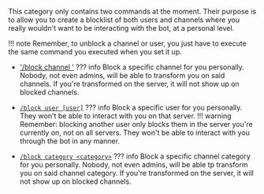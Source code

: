 This category only contains two commands at the moment. Their purpose is to allow
you to create a blocklist of both users and channels where you really wouldn't
want to be interacting with the bot, at a personal level.

!!! note
    Remember, to unblock a channel or user, you just have to execute the same
    command you executed when you set it up.

- ['/block channel <channel>'](channel.md)
??? info
    Block a specific channel for you personally. Nobody, not even admins, will be
    able to transform you on said channels. If you're transformed on the server,
    it will not show up on blocked channels.

- [`/block user [user]`](user.md)
??? info
    Block a specific user for you personally. They won't be able to interact with
    you on that server.
    !!! warning
        Remember: blocking another user only blocks them in the server you're
        currently on, not on all servers.
    They won't be able to interact with you through the bot in any manner.

- [`/block category <category>`](category.md)
??? info
    Block a specific channel category for you personally. Nobody, not even admins,
    will be able tp transform you on said channel category. If you're transformed
    on the server, it will not show up on blocked channels.
